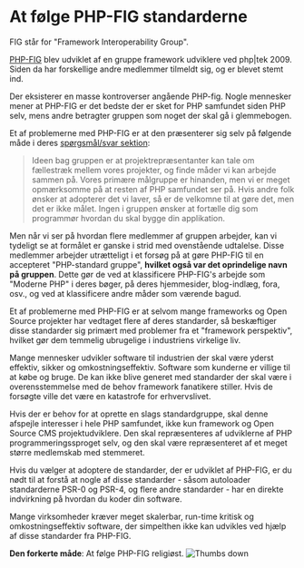 # At følge PHP-FIG standarderne #

FIG står for "Framework Interoperability Group".

[PHP-FIG](http://www.php-fig.org/) blev udviklet af en gruppe framework udviklere ved php|tek 2009. Siden da har forskellige andre medlemmer tilmeldt sig, og er blevet stemt ind.

Der eksisterer en masse kontroverser angående PHP-fig. Nogle mennesker mener at PHP-FIG er det bedste der er sket for PHP samfundet siden PHP selv, mens andre betragter gruppen som noget der skal gå i glemmebogen.

Et af problemerne med PHP-FIG er at den præsenterer sig selv på følgende måde i deres [spørgsmål/svar sektion](http://www.php-fig.org/faqs/):

> Ideen bag gruppen er at projektrepræsentanter kan tale om fællestræk mellem vores projekter, og finde måder vi kan arbejde sammen på. Vores primære målgruppe er hinanden, men vi er meget opmærksomme på at resten af PHP samfundet ser på. Hvis andre folk ønsker at adopterer det vi laver, så er de velkomne til at gøre det, men det er ikke målet. Ingen i gruppen ønsker at fortælle dig som programmør hvordan du skal bygge din applikation.

Men når vi ser på hvordan flere medlemmer af gruppen arbejder, kan vi tydeligt se at formålet er ganske i strid med ovenstående udtalelse. Disse medlemmer arbejder utrætteligt i et forsøg på at gøre PHP-FIG til en accepteret "PHP-standard gruppe", **hvilket også var det oprindelige navn på gruppen**. Dette gør de ved at klassificere PHP-FIG's arbejde som "Moderne PHP" i deres bøger, på deres hjemmesider, blog-indlæg, fora, osv., og ved at klassificere andre måder som værende bagud.

Et af problemerne med PHP-FIG er at selvom mange frameworks og Open Source projekter har vedtaget flere af deres standarder, så beskæftiger disse standarder sig primært med problemer fra et "framework perspektiv", hvilket gør dem temmelig ubrugelige i industriens virkelige liv.

Mange mennesker udvikler software til industrien der skal være yderst effektiv, sikker og omkostningseffektiv. Software som kunderne er villige til at købe og bruge. De kan ikke blive generet med standarder der skal være i overensstemmelse med de behov framework fanatikere stiller. Hvis de forsøgte ville det være en katastrofe for erhvervslivet.

Hvis der er behov for at oprette en slags standardgruppe, skal denne afspejle interesser i hele PHP samfundet, ikke kun framework og Open Source CMS projektudviklere. Den skal repræsenteres af udviklerne af PHP programmeringssproget selv, og den skal være repræsenteret af et meget større medlemskab med stemmeret.

Hvis du vælger at adoptere de standarder, der er udviklet af PHP-FIG, er du nødt til at forstå at nogle af disse standarder - såsom autoloader standarderne PSR-0 og PSR-4, og flere andre standarder - har en direkte indvirkning på hvordan du koder din software.

Mange virksomheder kræver meget skalerbar, run-time kritisk og omkostningseffektiv software, der simpelthen ikke kan udvikles ved hjælp af disse standarder fra PHP-FIG.

**Den forkerte måde**: At følge PHP-FIG religiøst. ![Thumbs down](/img/thumbs-down.png)
